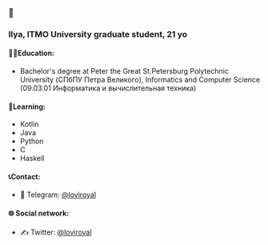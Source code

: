### 🤘

### Ilya, ITMO University graduate student, 21 yo

#### 👨‍🎓Education:
- Bachelor's degree at Peter the Great St.Petersburg Polytechnic University (СПбПУ Петра Великого), Informatics and Computer Science (09.03.01 Информатика и вычислительная техника)

#### 📘Learning:
- Kotlin
- Java
- Python
- C
- Haskell

#### 📞Contact:
- 💬 Telegram: [@loviroyal](https://t.me/loviroyal)

#### 🌐 Social network:
- ✍️ Twitter: [@loviroyal](https://twitter.com/loviroyal)
<!--
**ilyaorlov25/ilyaorlov25** is a ✨ _special_ ✨ repository because its `README.md` (this file) appears on your GitHub profile.
